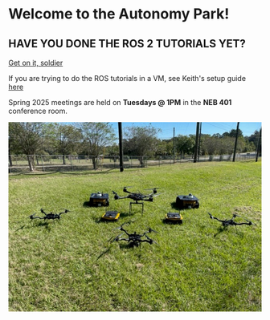 # Welcome to the Autonomy Park!

## HAVE YOU DONE THE ROS 2 TUTORIALS YET?

<a href="https://docs.ros.org/en/humble/Tutorials.html" target="_blank">Get on it, soldier</a>

If you are trying to do the ROS tutorials in a VM, see Keith's setup guide [here](../ROS/vmware-guide.pdf)

Spring 2025 meetings are held on **Tuesdays @ 1PM** in the **NEB 401** conference room.

![Autonomy Park robots.](images/robots.jpg)
